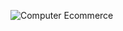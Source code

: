 ![Computer Ecommerce](https://github.com/David-Garrancho/ComputerEcommerceGroup10/assets/126564115/9f42a500-b3ec-4b86-86ee-f6eadba9a4b1)
